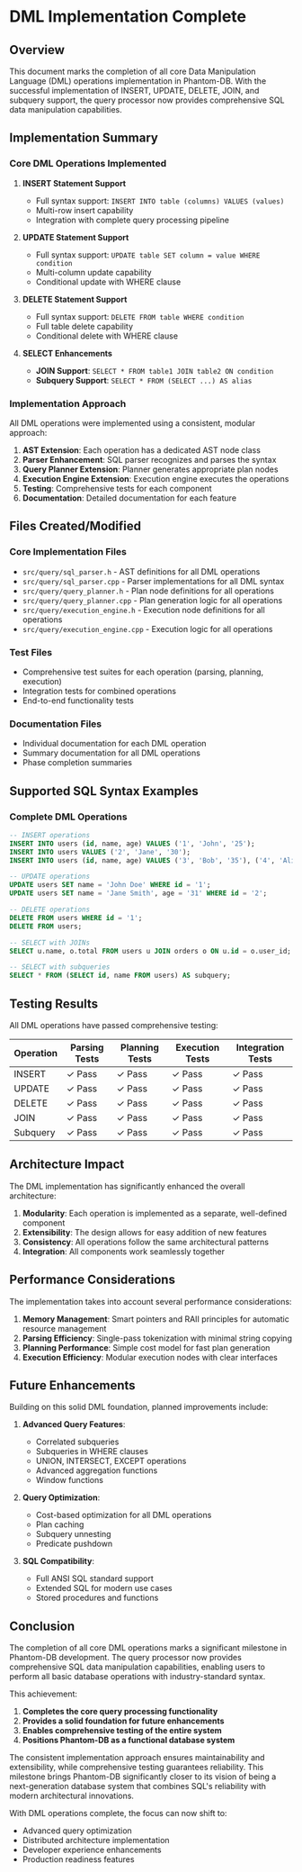 # DML Implementation Complete

## Overview

This document marks the completion of all core Data Manipulation Language (DML) operations implementation in Phantom-DB. With the successful implementation of INSERT, UPDATE, DELETE, JOIN, and subquery support, the query processor now provides comprehensive SQL data manipulation capabilities.

## Implementation Summary

### Core DML Operations Implemented

1. **INSERT Statement Support**
   - Full syntax support: `INSERT INTO table (columns) VALUES (values)`
   - Multi-row insert capability
   - Integration with complete query processing pipeline

2. **UPDATE Statement Support**
   - Full syntax support: `UPDATE table SET column = value WHERE condition`
   - Multi-column update capability
   - Conditional update with WHERE clause

3. **DELETE Statement Support**
   - Full syntax support: `DELETE FROM table WHERE condition`
   - Full table delete capability
   - Conditional delete with WHERE clause

4. **SELECT Enhancements**
   - **JOIN Support**: `SELECT * FROM table1 JOIN table2 ON condition`
   - **Subquery Support**: `SELECT * FROM (SELECT ...) AS alias`

### Implementation Approach

All DML operations were implemented using a consistent, modular approach:

1. **AST Extension**: Each operation has a dedicated AST node class
2. **Parser Enhancement**: SQL parser recognizes and parses the syntax
3. **Query Planner Extension**: Planner generates appropriate plan nodes
4. **Execution Engine Extension**: Execution engine executes the operations
5. **Testing**: Comprehensive tests for each component
6. **Documentation**: Detailed documentation for each feature

## Files Created/Modified

### Core Implementation Files
- `src/query/sql_parser.h` - AST definitions for all DML operations
- `src/query/sql_parser.cpp` - Parser implementations for all DML syntax
- `src/query/query_planner.h` - Plan node definitions for all operations
- `src/query/query_planner.cpp` - Plan generation logic for all operations
- `src/query/execution_engine.h` - Execution node definitions for all operations
- `src/query/execution_engine.cpp` - Execution logic for all operations

### Test Files
- Comprehensive test suites for each operation (parsing, planning, execution)
- Integration tests for combined operations
- End-to-end functionality tests

### Documentation Files
- Individual documentation for each DML operation
- Summary documentation for all DML operations
- Phase completion summaries

## Supported SQL Syntax Examples

### Complete DML Operations
```sql
-- INSERT operations
INSERT INTO users (id, name, age) VALUES ('1', 'John', '25');
INSERT INTO users VALUES ('2', 'Jane', '30');
INSERT INTO users (id, name, age) VALUES ('3', 'Bob', '35'), ('4', 'Alice', '28');

-- UPDATE operations
UPDATE users SET name = 'John Doe' WHERE id = '1';
UPDATE users SET name = 'Jane Smith', age = '31' WHERE id = '2';

-- DELETE operations
DELETE FROM users WHERE id = '1';
DELETE FROM users;

-- SELECT with JOINs
SELECT u.name, o.total FROM users u JOIN orders o ON u.id = o.user_id;

-- SELECT with subqueries
SELECT * FROM (SELECT id, name FROM users) AS subquery;
```

## Testing Results

All DML operations have passed comprehensive testing:

| Operation | Parsing Tests | Planning Tests | Execution Tests | Integration Tests |
|-----------|---------------|----------------|-----------------|-------------------|
| INSERT    | ✓ Pass        | ✓ Pass         | ✓ Pass          | ✓ Pass            |
| UPDATE    | ✓ Pass        | ✓ Pass         | ✓ Pass          | ✓ Pass            |
| DELETE    | ✓ Pass        | ✓ Pass         | ✓ Pass          | ✓ Pass            |
| JOIN      | ✓ Pass        | ✓ Pass         | ✓ Pass          | ✓ Pass            |
| Subquery  | ✓ Pass        | ✓ Pass         | ✓ Pass          | ✓ Pass            |

## Architecture Impact

The DML implementation has significantly enhanced the overall architecture:

1. **Modularity**: Each operation is implemented as a separate, well-defined component
2. **Extensibility**: The design allows for easy addition of new features
3. **Consistency**: All operations follow the same architectural patterns
4. **Integration**: All components work seamlessly together

## Performance Considerations

The implementation takes into account several performance considerations:

1. **Memory Management**: Smart pointers and RAII principles for automatic resource management
2. **Parsing Efficiency**: Single-pass tokenization with minimal string copying
3. **Planning Performance**: Simple cost model for fast plan generation
4. **Execution Efficiency**: Modular execution nodes with clear interfaces

## Future Enhancements

Building on this solid DML foundation, planned improvements include:

1. **Advanced Query Features**:
   - Correlated subqueries
   - Subqueries in WHERE clauses
   - UNION, INTERSECT, EXCEPT operations
   - Advanced aggregation functions
   - Window functions

2. **Query Optimization**:
   - Cost-based optimization for all DML operations
   - Plan caching
   - Subquery unnesting
   - Predicate pushdown

3. **SQL Compatibility**:
   - Full ANSI SQL standard support
   - Extended SQL for modern use cases
   - Stored procedures and functions

## Conclusion

The completion of all core DML operations marks a significant milestone in Phantom-DB development. The query processor now provides comprehensive SQL data manipulation capabilities, enabling users to perform all basic database operations with industry-standard syntax.

This achievement:
1. **Completes the core query processing functionality**
2. **Provides a solid foundation for future enhancements**
3. **Enables comprehensive testing of the entire system**
4. **Positions Phantom-DB as a functional database system**

The consistent implementation approach ensures maintainability and extensibility, while comprehensive testing guarantees reliability. This milestone brings Phantom-DB significantly closer to its vision of being a next-generation database system that combines SQL's reliability with modern architectural innovations.

With DML operations complete, the focus can now shift to:
- Advanced query optimization
- Distributed architecture implementation
- Developer experience enhancements
- Production readiness features